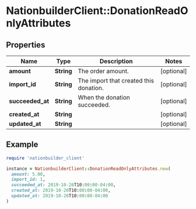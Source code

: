 # NationbuilderClient::DonationReadOnlyAttributes

## Properties

| Name | Type | Description | Notes |
| ---- | ---- | ----------- | ----- |
| **amount** | **String** | The order amount. | [optional] |
| **import_id** | **String** | The import that created this donation. | [optional] |
| **succeeded_at** | **String** | When the donation succeeded. | [optional] |
| **created_at** | **String** |  | [optional] |
| **updated_at** | **String** |  | [optional] |

## Example

```ruby
require 'nationbuilder_client'

instance = NationbuilderClient::DonationReadOnlyAttributes.new(
  amount: 5.00,
  import_id: 1,
  succeeded_at: 2019-10-26T10:00:00-04:00,
  created_at: 2019-10-26T10:00:00-04:00,
  updated_at: 2019-10-26T10:00:00-04:00
)
```

